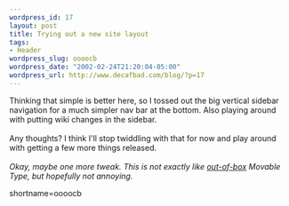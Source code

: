 ```yaml
--- 
wordpress_id: 17
layout: post
title: Trying out a new site layout
tags: 
- Header
wordpress_slug: oooocb
wordpress_date: "2002-02-24T21:20:04-05:00"
wordpress_url: http://www.decafbad.com/blog/?p=17
---
```

Thinking that simple is better here, so I tossed out the big vertical sidebar navigation for a much simpler nav bar at the bottom.  Also playing around with putting wiki changes in the sidebar.
<br /><br />
Any thoughts?  I think I'll stop twiddling with that for now and play around with getting a few more things released.
<br /><br />
<i>Okay, maybe one more tweak.  This is not exactly like <a href="http://www.decafbad.com/twiki/bin/view/Main/OutOfBox">out-of-box</a> Movable Type, but hopefully not annoying.</i>
<!--more-->
shortname=oooocb
